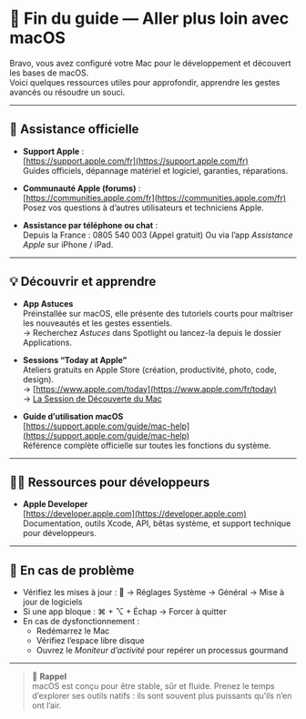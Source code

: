 # 🎯 Fin du guide — Aller plus loin avec macOS

Bravo, vous avez configuré votre Mac pour le développement et découvert les bases de macOS.  
Voici quelques ressources utiles pour approfondir, apprendre les gestes avancés ou résoudre un souci.

---

## 🧭 Assistance officielle

- **Support Apple** :  
  [https://support.apple.com/fr](https://support.apple.com/fr)  
  Guides officiels, dépannage matériel et logiciel, garanties, réparations.

- **Communauté Apple (forums)** :  
  [https://communities.apple.com/fr](https://communities.apple.com/fr)  
  Posez vos questions à d’autres utilisateurs et techniciens Apple.

- **Assistance par téléphone ou chat** :  
  Depuis la France : 0805 540 003 (Appel gratuit)
  Ou via l’app *Assistance Apple* sur iPhone / iPad.

---

## 💡 Découvrir et apprendre

- **App Astuces**  
  Préinstallée sur macOS, elle présente des tutoriels courts pour maîtriser les nouveautés et les gestes essentiels.  
  → Recherchez *Astuces* dans Spotlight ou lancez-la depuis le dossier Applications.

- **Sessions “Today at Apple”**  
  Ateliers gratuits en Apple Store (création, productivité, photo, code, design).  
  → [https://www.apple.com/today](https://www.apple.com/fr/today) <br>
  → [La Session de Découverte du Mac](https://www.apple.com/fr/today/event/get-started-mac/7379134577832722432/?sn=R675)

- **Guide d’utilisation macOS**  
  [https://support.apple.com/guide/mac-help](https://support.apple.com/guide/mac-help)  
  Référence complète officielle sur toutes les fonctions du système.

---

## 🧑‍💻 Ressources pour développeurs

- **Apple Developer**  
  [https://developer.apple.com](https://developer.apple.com)  
  Documentation, outils Xcode, API, bêtas système, et support technique pour développeurs.
  
---

## 💬 En cas de problème

- Vérifiez les mises à jour :  → Réglages Système → Général → Mise à jour de logiciels  
- Si une app bloque : ⌘ + ⌥ + Échap → Forcer à quitter  
- En cas de dysfonctionnement :  
  - Redémarrez le Mac  
  - Vérifiez l’espace libre disque  
  - Ouvrez le *Moniteur d’activité* pour repérer un processus gourmand  

---

> 🍎 **Rappel**  
> macOS est conçu pour être stable, sûr et fluide. Prenez le temps d’explorer ses outils natifs : ils sont souvent plus puissants qu’ils n’en ont l’air.
